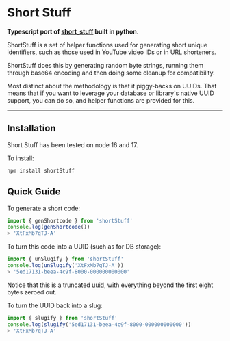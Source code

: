 # Short Stuff

**Typescript port of [short_stuff](https://github.com/Artconomy/short_stuff) built in python.**

ShortStuff is a set of helper functions used for generating short unique
identifiers, such as those used in YouTube video IDs or in URL shorteners.

ShortStuff does this by generating random byte strings, running them through
base64 encoding and then doing some cleanup for compatibility.

Most distinct about the methodology is that it piggy-backs on UUIDs. That means
that if you want to leverage your database or library's native UUID support,
you can do so, and helper functions are provided for this.

---

## Installation

Short Stuff has been tested on node 16 and 17.

To install:

```
npm install shortStuff
```

## Quick Guide

To generate a short code:

```javascript
import { genShortcode } from 'shortStuff'
console.log(genShortcode())
> 'XtFxMb7qTJ-A'
```

To turn this code into a UUID (such as for DB storage):

```javascript
import { unSlugify } from 'shortStuff'
console.log(unSlugify('XtFxMb7qTJ-A'))
> '5ed17131-beea-4c9f-8000-000000000000'
```

Notice that this is a truncated [uuid](https://github.com/uuidjs/uuid), with
everything beyond the first eight bytes zeroed out.

To turn the UUID back into a slug:

```javascript
import { slugify } from 'shortStuff'
console.log(slugify('5ed17131-beea-4c9f-8000-000000000000'))
> 'XtFxMb7qTJ-A'
```
